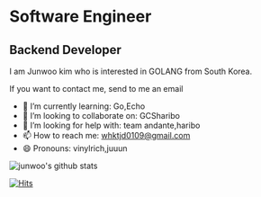 # Software Engineer
## Backend Developer
I am Junwoo kim who is interested in GOLANG from South Korea.

If you want to contact me, send to me an email


- 🌱 I’m currently learning: Go,Echo
- 👯 I’m looking to collaborate on: GCSharibo
- 🤔 I’m looking for help with: team andante,haribo
- 📫 How to reach me: whktjd0109@gmail.com
- 😄 Pronouns: vinylrich,juuun

![junwoo's github stats](https://github-readme-stats.vercel.app/api?username=vinylrich&show_icons=true&theme=highcontrast)

[![Hits](https://hits.seeyoufarm.com/api/count/incr/badge.svg?url=https%3A%2F%2Fgithub.com%2Fajtwoddltka&count_bg=%2379C83D&title_bg=%23555555&icon=go.svg&icon_color=%2300B4FF&title=hits&edge_flat=false)](https://hits.seeyoufarm.com)


